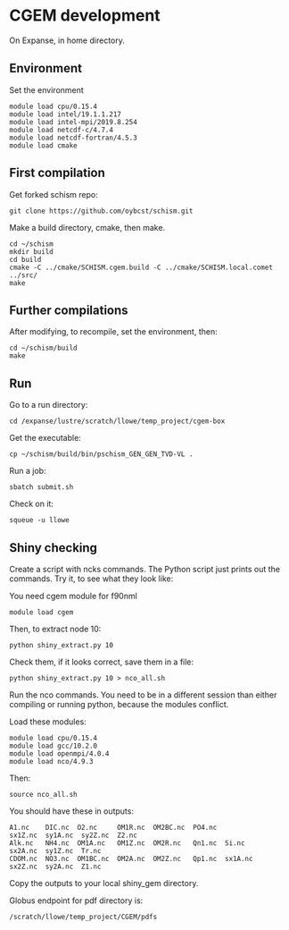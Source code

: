 # CGEM development

On Expanse, in home directory.

## Environment
Set the environment
```
module load cpu/0.15.4
module load intel/19.1.1.217
module load intel-mpi/2019.8.254
module load netcdf-c/4.7.4
module load netcdf-fortran/4.5.3
module load cmake
```

## First compilation
Get forked schism repo:
```
git clone https://github.com/oybcst/schism.git
```

Make a build directory, cmake, then make. 
```
cd ~/schism
mkdir build
cd build
cmake -C ../cmake/SCHISM.cgem.build -C ../cmake/SCHISM.local.comet ../src/
make
```

## Further compilations
After modifying, to recompile, set the environment, then:
```
cd ~/schism/build
make
```

## Run
Go to a run directory:
```
cd /expanse/lustre/scratch/llowe/temp_project/cgem-box
```

Get the executable:
```
cp ~/schism/build/bin/pschism_GEN_GEN_TVD-VL .
```

Run a job:
```
sbatch submit.sh
```

Check on it:
```
squeue -u llowe
```

## Shiny checking

Create a script with ncks commands.  The Python script just prints out the commands.  Try it, to see what they look like:

You need cgem module for f90nml
```
module load cgem
```
Then, to extract node 10:
```
python shiny_extract.py 10
```

Check them, if it looks correct, save them in a file:
```
python shiny_extract.py 10 > nco_all.sh
```

Run the nco commands.  You need to be in a different session than either compiling or running python, because the modules conflict.

Load these modules:
```
module load cpu/0.15.4
module load gcc/10.2.0
module load openmpi/4.0.4
module load nco/4.9.3
```

Then:
```
source nco_all.sh
```

You should have these in outputs:
```
A1.nc    DIC.nc  O2.nc     OM1R.nc  OM2BC.nc  PO4.nc                              sx1Z.nc  sy1A.nc  sy2Z.nc  Z2.nc
Alk.nc   NH4.nc  OM1A.nc   OM1Z.nc  OM2R.nc   Qn1.nc  Si.nc                       sx2A.nc  sy1Z.nc  Tr.nc
CDOM.nc  NO3.nc  OM1BC.nc  OM2A.nc  OM2Z.nc   Qp1.nc  sx1A.nc                     sx2Z.nc  sy2A.nc  Z1.nc
```

Copy the outputs to your local shiny_gem directory.




Globus endpoint for pdf directory is:
```
/scratch/llowe/temp_project/CGEM/pdfs
```

